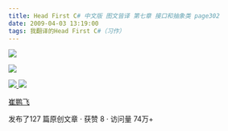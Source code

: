 ```yaml
---
title: Head First C# 中文版 图文皆译 第七章 接口和抽象类 page302
date: 2009-04-03 13:19:00
tags: 我翻译的Head First C#（习作）
---
```

![](https://p-blog.csdn.net/images/p_blog_csdn_net/cuipengfei1/EntryImages/20090403/2009-04-03_12-59-34.jpg)

![](https://p-blog.csdn.net/images/p_blog_csdn_net/cuipengfei1/EntryImages/20090403/2009-04-03_13-11-57.jpg)



[ ![](https://profile.csdnimg.cn/5/2/5/3_cuipengfei1)
![](https://g.csdnimg.cn/static/user-reg-year/1x/11.png)
](https://blog.csdn.net/cuipengfei1)

[ 崔鹏飞 ](https://blog.csdn.net/cuipengfei1)

发布了127 篇原创文章  ·  获赞 8  ·  访问量 74万+

